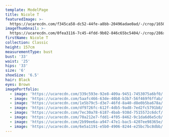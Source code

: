 ```yaml
---
template: ModelPage
title: Nicole T
featuredImage: >-
  https://ucarecdn.com/f345ca58-dc52-44fe-a8bb-20496adae0ad/-/crop/1650x941/0,0/-/preview/
imageThumbnail: >-
  https://ucarecdn.com/0fea3116-7c45-4fdd-9b02-846c65bc5404/-/crop/286x373/210,121/-/preview/
firstName: Nicole T
collection: Classic
height: 157cm
measurementType: bust
bust: '33'
waist: '25'
hips: '33'
size: '6'
shoeSize: '6.5'
hair: Black
eyes: Brown
imagePortfolio:
  - image: 'https://ucarecdn.com/339c593e-92e8-409a-9451-7453075a6bf0/'
  - image: 'https://ucarecdn.com/5aafc466-63de-40b8-b3b7-56f469f6ffab/'
  - image: 'https://ucarecdn.com/1e5b79c5-d3e7-46fd-8a40-d8e0b5ba678a/'
  - image: 'https://ucarecdn.com/df9726fc-612f-4db5-9ad8-7ed2fc5791b8/'
  - image: 'https://ucarecdn.com/7ec30a78-6187-4bab-938d-7515572c6dcf/'
  - image: 'https://ucarecdn.com/70a212e7-fdd1-4f05-8462-9c1da6d6e5c0/'
  - image: 'https://ucarecdn.com/2b99ee6a-a947-47e1-bac5-4207ee98365e/'
  - image: 'https://ucarecdn.com/6e5a1191-e5b0-4906-8244-e25bc7bc8dbb/'
---
```


